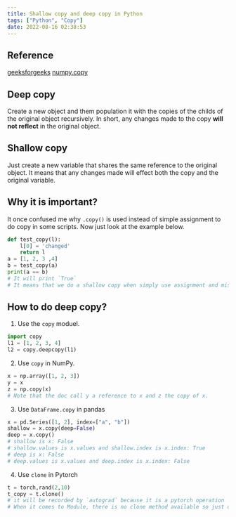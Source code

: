 ```yaml
---
title: Shallow copy and deep copy in Python
tags: ["Python", "Copy"]
date: 2022-08-16 02:38:53
---
```

## Reference
[geeksforgeeks](https://www.geeksforgeeks.org/copy-python-deep-copy-shallow-copy/)
[numpy.copy](https://numpy.org/doc/stable/reference/generated/numpy.copy.html)
## Deep copy
Create a new object and them population it with the copies of the childs of the original object recursively.
In short, any changes made to the copy __will not reflect__ in the original object.
## Shallow copy
Just create a new variable that shares the same reference to the original object.
It means that any changes made will effect both the copy and the original variable.

## Why it is important?
It once confused me why `.copy()` is used instead of simple assignment to do copy in some scripts. Now just look at the example below.
```python
def test_copy(l):
	l[0] = 'changed'
	return l
a = [1, 2, 3 ,4]
b = test_copy(a)
print(a == b)
# It will print `True`
# It means that we do a shallow copy when simply use assignment and mistakes tends to happen when we don't pay enough attention to it.
```

## How to do deep copy?
1. Use the `copy` moduel.
```python
import copy
l1 = [1, 2, 3, 4]
l2 = copy.deepcopy(l1)
```

2. Use `copy` in NumPy.
```python
x = np.array([1, 2, 3])
y = x
z = np.copy(x)
# Note that the doc call y a reference to x and z the copy of x.
```

3. Use `DataFrame.copy` in pandas
```python
x = pd.Series([1, 2], index=["a", "b"])
shallow = x.copy(deep=False)
deep = x.copy()
# shallow is x: False
# shallow.values is x.values and shallow.index is x.index: True
# deep is x: False
# deep.values is x.values and deep.index is x.index: False
```

4. Use `clone` in Pytorch
```python
t = torch,rand(2,10)
t_copy = t.clone()
# it will be recorded by `autograd` because it is a pytorch operation
# When it comes to Module, there is no clone method available so just use `copy.deepcopy()` instead.
```

